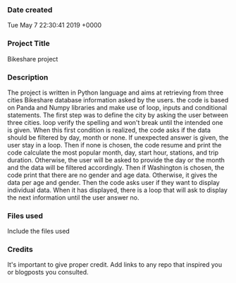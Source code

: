 ### Date created
 Tue May 7 22:30:41 2019 +0000

### Project Title
Bikeshare project

### Description
The project is written in Python language and aims at retrieving from three cities Bikeshare database information asked by the users.
the code is based on Panda and Numpy libraries and make use of loop, inputs and conditional statements.
The first step was to define the city by asking the user between three cities.  loop verify the spelling and won't break until the intended one is given.
When this first condition is realized, the code asks if the data should be filtered by day, month or none. If unexpected answer is given, the user stay in a loop. Then if none is chosen, the code resume and print the code calculate the most popular month, day, start hour, stations, and trip duration. Otherwise, the user will be asked to provide the day or the month and the data will be filtered accordingly.
Then if Washington is chosen, the code print that there are no gender and age data. Otherwise, it gives the data per age and gender. Then the code asks user if they want to display individual data. When it has displayed, there is a loop that will ask to display the next information until the user answer no.

### Files used
Include the files used

### Credits
It's important to give proper credit. Add links to any repo that inspired you or blogposts you consulted.

